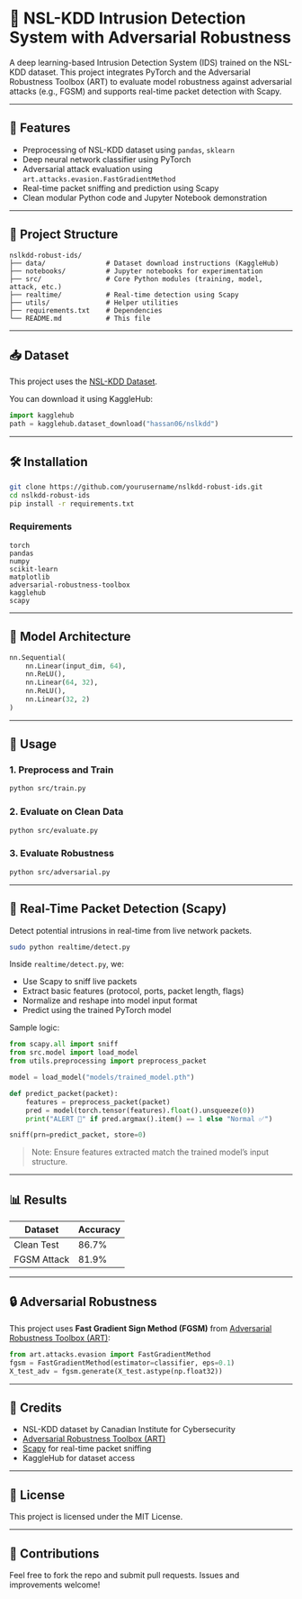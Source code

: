 # 🔐 NSL-KDD Intrusion Detection System with Adversarial Robustness

A deep learning-based Intrusion Detection System (IDS) trained on the NSL-KDD dataset. This project integrates PyTorch and the Adversarial Robustness Toolbox (ART) to evaluate model robustness against adversarial attacks (e.g., FGSM) and supports real-time packet detection with Scapy.

---

## 📌 Features

- Preprocessing of NSL-KDD dataset using `pandas`, `sklearn`
- Deep neural network classifier using PyTorch
- Adversarial attack evaluation using `art.attacks.evasion.FastGradientMethod`
- Real-time packet sniffing and prediction using Scapy
- Clean modular Python code and Jupyter Notebook demonstration

---

## 📁 Project Structure

```
nslkdd-robust-ids/
├── data/               # Dataset download instructions (KaggleHub)
├── notebooks/          # Jupyter notebooks for experimentation
├── src/                # Core Python modules (training, model, attack, etc.)
├── realtime/           # Real-time detection using Scapy
├── utils/              # Helper utilities
├── requirements.txt    # Dependencies
└── README.md           # This file
```

---

## 📥 Dataset

This project uses the [NSL-KDD Dataset](https://www.unb.ca/cic/datasets/nsl.html).

You can download it using KaggleHub:

```python
import kagglehub
path = kagglehub.dataset_download("hassan06/nslkdd")
```

---

## 🛠️ Installation

```bash
git clone https://github.com/yourusername/nslkdd-robust-ids.git
cd nslkdd-robust-ids
pip install -r requirements.txt
```

### Requirements

```
torch
pandas
numpy
scikit-learn
matplotlib
adversarial-robustness-toolbox
kagglehub
scapy
```

---

## 🧠 Model Architecture

```python
nn.Sequential(
    nn.Linear(input_dim, 64),
    nn.ReLU(),
    nn.Linear(64, 32),
    nn.ReLU(),
    nn.Linear(32, 2)
)
```

---

## 🧪 Usage

### 1. Preprocess and Train

```bash
python src/train.py
```

### 2. Evaluate on Clean Data

```bash
python src/evaluate.py
```

### 3. Evaluate Robustness

```bash
python src/adversarial.py
```

---

## 🔴 Real-Time Packet Detection (Scapy)

Detect potential intrusions in real-time from live network packets.

```bash
sudo python realtime/detect.py
```

Inside `realtime/detect.py`, we:

- Use Scapy to sniff live packets
- Extract basic features (protocol, ports, packet length, flags)
- Normalize and reshape into model input format
- Predict using the trained PyTorch model

Sample logic:

```python
from scapy.all import sniff
from src.model import load_model
from utils.preprocessing import preprocess_packet

model = load_model("models/trained_model.pth")

def predict_packet(packet):
    features = preprocess_packet(packet)
    pred = model(torch.tensor(features).float().unsqueeze(0))
    print("ALERT 🚨" if pred.argmax().item() == 1 else "Normal ✅")

sniff(prn=predict_packet, store=0)
```

> Note: Ensure features extracted match the trained model’s input structure.

---

## 📊 Results

| Dataset       | Accuracy |
|---------------|----------|
| Clean Test    | 86.7%    |
| FGSM Attack   | 81.9%    |

---

## 🔒 Adversarial Robustness

This project uses **Fast Gradient Sign Method (FGSM)** from [Adversarial Robustness Toolbox (ART)](https://github.com/Trusted-AI/adversarial-robustness-toolbox):

```python
from art.attacks.evasion import FastGradientMethod
fgsm = FastGradientMethod(estimator=classifier, eps=0.1)
X_test_adv = fgsm.generate(X_test.astype(np.float32))
```

---

## 📌 Credits

- NSL-KDD dataset by Canadian Institute for Cybersecurity
- [Adversarial Robustness Toolbox (ART)](https://github.com/Trusted-AI/adversarial-robustness-toolbox)
- [Scapy](https://scapy.net/) for real-time packet sniffing
- KaggleHub for dataset access

---

## 📃 License

This project is licensed under the MIT License.

---

## 🤝 Contributions

Feel free to fork the repo and submit pull requests. Issues and improvements welcome!
